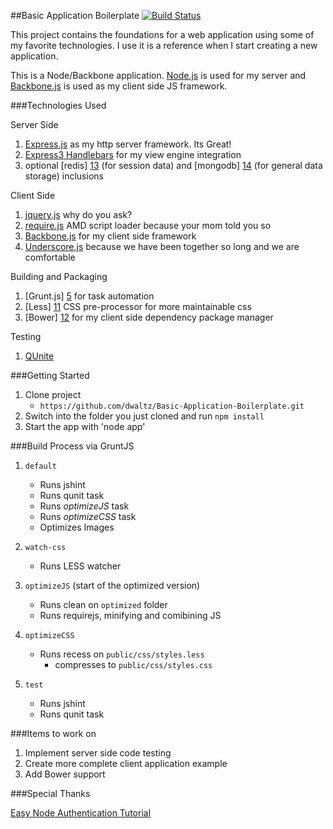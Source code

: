 ##Basic Application Boilerplate [![Build Status](https://travis-ci.org/dwaltz/Basic-Application-Boilerplate.png?branch=master)](https://travis-ci.org/dwaltz/Basic-Application-Boilerplate)

This project contains the foundations for a web application using some of my favorite technologies. I use it is a
reference when I start creating a new application.

This is a Node/Backbone application.
[Node.js][1] is used for my server and [Backbone.js][2] is used as my client side JS framework.

###Technologies Used

Server Side

1. [Express.js][3] as my http server framework. Its Great!
2. [Express3 Handlebars][10] for my view engine integration
3. optional [redis] [13] (for session data) and [mongodb] [14] (for general data storage) inclusions

Client Side

1. [jquery.js][7] why do you ask?
2. [require.js][8] AMD script loader because your mom told you so
3. [Backbone.js][6] for my client side framework
3. [Underscore.js][9] because we have been together so long and we are comfortable

Building and Packaging

1. [Grunt.js] [5] for task automation
2. [Less] [11] CSS pre-processor for more maintainable css
3. [Bower] [12] for my client side dependency package manager

Testing

1. [QUnite][4]

###Getting Started

1. Clone project
    * `https://github.com/dwaltz/Basic-Application-Boilerplate.git`
2. Switch into the folder you just cloned and run `npm install`
3. Start the app with 'node app'

###Build Process via GruntJS

1. `default`
    * Runs jshint
    * Runs qunit task
    * Runs _optimizeJS_ task
    * Runs _optimizeCSS_ task
    * Optimizes Images

2. `watch-css`
    * Runs LESS watcher

3. `optimizeJS` (start of the optimized version)
    * Runs clean on `optimized` folder
    * Runs requirejs, minifying and comibining JS

4. `optimizeCSS`
    * Runs recess on `public/css/styles.less`
        * compresses to `public/css/styles.css`
5. `test`
   * Runs jshint
   * Runs qunit task

###Items to work on

1. Implement server side code testing
2. Create more complete client application example
3. Add Bower support

[1]: http://nodejs.org/
[2]: http://backbonejs.org/
[3]: http://expressjs.com/
[4]: https://qunitjs.com/
[5]: http://gruntjs.com/
[6]: http://backbonejs.org/
[7]: http://jquery.com/
[8]: http://requirejs.org/
[9]: http://underscorejs.org/
[10]: https://github.com/ericf/express3-handlebars
[11]: http://lesscss.org/
[12]: https://github.com/bower/bower
[13]: http://redis.io/
[14]: https://www.mongodb.org/

###Special Thanks

[Easy Node Authentication Tutorial](http://scotch.io/tutorials/javascript/easy-node-authentication-linking-all-accounts-together)
